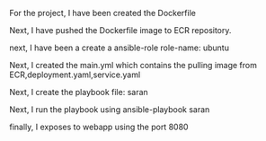 For the project, I have been created the Dockerfile

Next, I have pushed the Dockerfile image to ECR repository.

next, I have been a create a ansible-role 
   role-name: ubuntu
   
Next, I created the main.yml which contains the pulling image from ECR,deployment.yaml,service.yaml

Next, I create the playbook file: saran 

Next, I run the playbook using ansible-playbook saran

finally, I exposes to webapp using the port 8080
